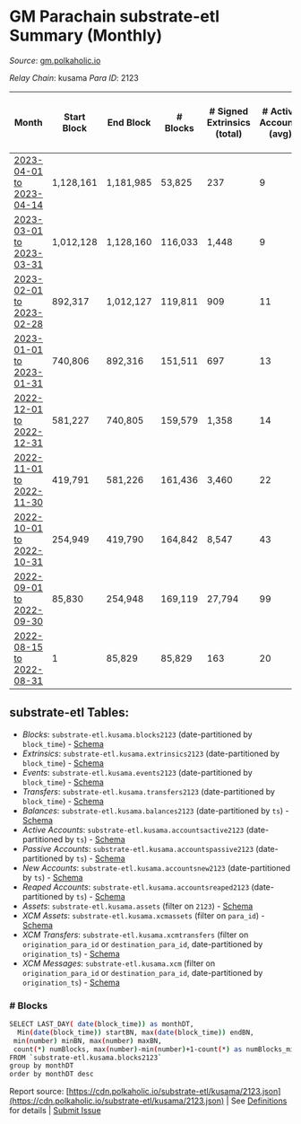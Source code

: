 # GM Parachain substrate-etl Summary (Monthly)

_Source_: [gm.polkaholic.io](https://gm.polkaholic.io)

*Relay Chain*: kusama
*Para ID*: 2123



| Month | Start Block | End Block | # Blocks | # Signed Extrinsics (total) | # Active Accounts (avg) | # Addresses with Balances (max) | Issues |
| ----- | ----------- | --------- | -------- | --------------------------- | ----------------------- | ------------------------------- | ------ |
| [2023-04-01 to 2023-04-14](/kusama/2123-gm/2023-04-30.md) | 1,128,161 | 1,181,985 | 53,825 | 237 | 9 | 1,352 | -   |   
| [2023-03-01 to 2023-03-31](/kusama/2123-gm/2023-03-31.md) | 1,012,128 | 1,128,160 | 116,033 | 1,448 | 9 | 1,344 | -   |   
| [2023-02-01 to 2023-02-28](/kusama/2123-gm/2023-02-28.md) | 892,317 | 1,012,127 | 119,811 | 909 | 11 | 1,342 | -   |   
| [2023-01-01 to 2023-01-31](/kusama/2123-gm/2023-01-31.md) | 740,806 | 892,316 | 151,511 | 697 | 13 | 1,337 | -   |   
| [2022-12-01 to 2022-12-31](/kusama/2123-gm/2022-12-31.md) | 581,227 | 740,805 | 159,579 | 1,358 | 14 | 1,334 | -   |   
| [2022-11-01 to 2022-11-30](/kusama/2123-gm/2022-11-30.md) | 419,791 | 581,226 | 161,436 | 3,460 | 22 | 1,329 | -   |   
| [2022-10-01 to 2022-10-31](/kusama/2123-gm/2022-10-31.md) | 254,949 | 419,790 | 164,842 | 8,547 | 43 | 1,325 | -   |   
| [2022-09-01 to 2022-09-30](/kusama/2123-gm/2022-09-30.md) | 85,830 | 254,948 | 169,119 | 27,794 | 99 | 1,269 | -   |   
| [2022-08-15 to 2022-08-31](/kusama/2123-gm/2022-08-31.md) | 1 | 85,829 | 85,829 | 163 | 20 | 42 | -   |   

## substrate-etl Tables:

* _Blocks_: `substrate-etl.kusama.blocks2123` (date-partitioned by `block_time`) - [Schema](/schema/balances.json)
* _Extrinsics_: `substrate-etl.kusama.extrinsics2123` (date-partitioned by `block_time`) - [Schema](/schema/extrinsics.json)
* _Events_: `substrate-etl.kusama.events2123` (date-partitioned by `block_time`) - [Schema](/schema/events.json)
* _Transfers_: `substrate-etl.kusama.transfers2123` (date-partitioned by `block_time`) - [Schema](/schema/transfers.json)
* _Balances_: `substrate-etl.kusama.balances2123` (date-partitioned by `ts`) - [Schema](/schema/balances.json)
* _Active Accounts_: `substrate-etl.kusama.accountsactive2123` (date-partitioned by `ts`) - [Schema](/schema/accountsactive.json)
* _Passive Accounts_: `substrate-etl.kusama.accountspassive2123` (date-partitioned by `ts`) - [Schema](/schema/accountspassive.json)
* _New Accounts_: `substrate-etl.kusama.accountsnew2123` (date-partitioned by `ts`) - [Schema](/schema/accountsnew.json)
* _Reaped Accounts_: `substrate-etl.kusama.accountsreaped2123` (date-partitioned by `ts`) - [Schema](/schema/accountsreaped.json)
* _Assets_: `substrate-etl.kusama.assets` (filter on `2123`) - [Schema](/schema/assets.json)
* _XCM Assets_: `substrate-etl.kusama.xcmassets` (filter on `para_id`) - [Schema](/schema/xcmassets.json)
* _XCM Transfers_: `substrate-etl.kusama.xcmtransfers` (filter on `origination_para_id` or `destination_para_id`, date-partitioned by `origination_ts`) - [Schema](/schema/xcmtransfers.json)
* _XCM Messages_: `substrate-etl.kusama.xcm` (filter on `origination_para_id` or `destination_para_id`, date-partitioned by `origination_ts`) - [Schema](/schema/xcm.json)

### # Blocks
```bash
SELECT LAST_DAY( date(block_time)) as monthDT,
  Min(date(block_time)) startBN, max(date(block_time)) endBN, 
 min(number) minBN, max(number) maxBN, 
 count(*) numBlocks, max(number)-min(number)+1-count(*) as numBlocks_missing 
FROM `substrate-etl.kusama.blocks2123` 
group by monthDT 
order by monthDT desc
```


Report source: [https://cdn.polkaholic.io/substrate-etl/kusama/2123.json](https://cdn.polkaholic.io/substrate-etl/kusama/2123.json) | See [Definitions](/DEFINITIONS.md) for details | [Submit Issue](https://github.com/colorfulnotion/substrate-etl/issues)
